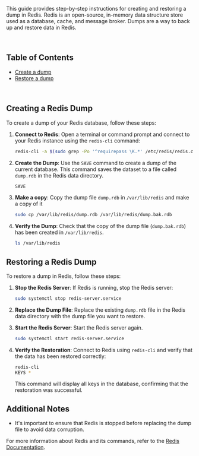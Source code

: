This guide provides step-by-step instructions for creating and restoring a dump in Redis. Redis is an open-source, in-memory data structure store used as a database, cache, and message broker. Dumps are a way to back up and restore data in Redis.

<br />

Table of Contents
---

- [Create a dump](#create-a-dump)
- [Restore a dump](#restore-a-dump)

<br />

## Creating a Redis Dump

To create a dump of your Redis database, follow these steps:

1. **Connect to Redis**: Open a terminal or command prompt and connect to your Redis instance using the `redis-cli` command:

   ```bash
   redis-cli -a $(sudo grep -Po '^requirepass \K.*' /etc/redis/redis.conf)
   ```

2. **Create the Dump**: Use the `SAVE` command to create a dump of the current database. This command saves the dataset to a file called `dump.rdb` in the Redis data directory.

   ```bash
   SAVE
   ```

3. **Make a copy**: Copy the dump file `dump.rdb` in `/var/lib/redis` and make a copy of it

   ```bash
   sudo cp /var/lib/redis/dump.rdb /var/lib/redis/dump.bak.rdb
   ```

4. **Verify the Dump**: Check that the copy of the dump file (`dump.bak.rdb`) has been created in `/var/lib/redis`.
   ```bash
   ls /var/lib/redis
   ```

## Restoring a Redis Dump

To restore a dump in Redis, follow these steps:

1. **Stop the Redis Server**: If Redis is running, stop the Redis server:

   ```bash
   sudo systemctl stop redis-server.service
   ```

2. **Replace the Dump File**: Replace the existing `dump.rdb` file in the Redis data directory with the dump file you want to restore.

3. **Start the Redis Server**: Start the Redis server again.

   ```bash
   sudo systemctl start redis-server.service
   ```

4. **Verify the Restoration**: Connect to Redis using `redis-cli` and verify that the data has been restored correctly:

   ```bash
   redis-cli
   KEYS *
   ```

   This command will display all keys in the database, confirming that the restoration was successful.

## Additional Notes

- It's important to ensure that Redis is stopped before replacing the dump file to avoid data corruption.

For more information about Redis and its commands, refer to the [Redis Documentation](https://redis.io/documentation).
